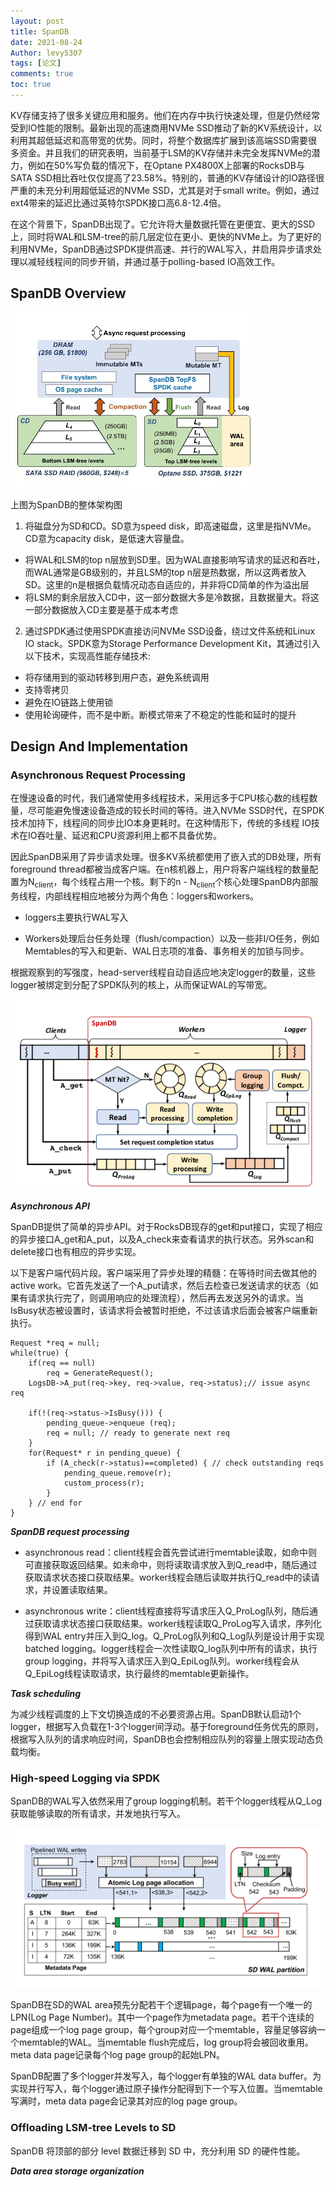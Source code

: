 ```yaml
---
layout: post
title: SpanDB
date: 2021-08-24
Author: levy5307
tags: [论文]
comments: true
toc: true
---
```


KV存储支持了很多关键应用和服务。他们在内存中执行快速处理，但是仍然经常受到IO性能的限制。最新出现的高速商用NVMe SSD推动了新的KV系统设计，以利用其超低延迟和高带宽的优势。同时，将整个数据库扩展到该高端SSD需要很多资金。并且我们的研究表明，当前基于LSM的KV存储并未完全发挥NVMe的潜力，例如在50%写负载的情况下，在Optane PX4800X上部署的RocksDB与SATA SSD相比吞吐仅仅提高了23.58%。特别的，普通的KV存储设计的IO路径很严重的未充分利用超低延迟的NVMe SSD，尤其是对于small write。例如，通过ext4带来的延迟比通过英特尔SPDK接口高6.8-12.4倍。

在这个背景下，SpanDB出现了。它允许将大量数据托管在更便宜、更大的SSD上，同时将WAL和LSM-tree的前几层定位在更小、更快的NVMe上。为了更好的利用NVMe，SpanDB通过SPDK提供高速、并行的WAL写入，并启用异步请求处理以减轻线程间的同步开销，并通过基于polling-based IO高效工作。

## SpanDB Overview

![](../images/spandb-overview.jpg)

上图为SpanDB的整体架构图

1. 将磁盘分为SD和CD。SD意为speed disk，即高速磁盘，这里是指NVMe。CD意为capacity disk，是低速大容量盘。
  - 将WAL和LSM的top n层放到SD里。因为WAL直接影响写请求的延迟和吞吐，而WAL通常是GB级别的，并且LSM的top n层是热数据，所以这两者放入SD。这里的n是根据负载情况动态自适应的，并非将CD简单的作为溢出层
  - 将LSM的剩余层放入CD中，这一部分数据大多是冷数据，且数据量大。将这一部分数据放入CD主要是基于成本考虑
2. 通过SPDK通过使用SPDK直接访问NVMe SSD设备，绕过文件系统和Linux IO stack。SPDK意为Storage Performance Development Kit，其通过引入以下技术，实现高性能存储技术:
  - 将存储用到的驱动转移到用户态，避免系统调用
  - 支持零拷贝
  - 避免在IO链路上使用锁
  - 使用轮询硬件，而不是中断。断模式带来了不稳定的性能和延时的提升

## Design And Implementation

### Asynchronous Request Processing

在慢速设备的时代，我们通常使用多线程技术，采用远多于CPU核心数的线程数量，尽可能避免慢速设备造成的较长时间的等待。进入NVMe SSD时代，在SPDK技术加持下，线程间的同步比IO本身更耗时。在这种情形下，传统的多线程 IO技术在IO吞吐量、延迟和CPU资源利用上都不具备优势。

因此SpanDB采用了异步请求处理。很多KV系统都使用了嵌入式的DB处理，所有foreground thread都被当成客户端。在n核机器上，用户将客户端线程的数量配置为N<sub>client</sub>，每个线程占用一个核。剩下的n - N<sub>client</sub>个核心处理SpanDB内部服务线程，内部线程相应地被分为两个角色：loggers和workers。 

- loggers主要执行WAL写入

- Workers处理后台任务处理（flush/compaction）以及一些非I/O任务，例如Memtables的写入和更新、WAL日志项的准备、事务相关的加锁与同步。

根据观察到的写强度，head-server线程自动自适应地决定logger的数量，这些logger被绑定到分配了SPDK队列的核上，从而保证WAL的写带宽。

![](../images/spandb-async-process.png)

***Asynchronous API*** 

SpanDB提供了简单的异步API。对于RocksDB现存的get和put接口，实现了相应的异步接口A_get和A_put，以及A_check来查看请求的执行状态。另外scan和delete接口也有相应的异步实现。

以下是客户端代码片段。客户端采用了异步处理的精髓：在等待时间去做其他的active work。它首先发送了一个A_put请求，然后去检查已发送请求的状态（如果有请求执行完了，则调用响应的处理流程），然后再去发送另外的请求。当IsBusy状态被设置时，该请求将会被暂时拒绝，不过该请求后面会被客户端重新执行。

```
Request *req = null;
while(true) {
    if(req == null)
        req = GenerateRequest();
    LogsDB->A_put(req->key, req->value, req->status);// issue async req

    if(!(req->status->IsBusy())) {
        pending_queue->enqueue (req);
        req = null; // ready to generate next req
    }
    for(Request* r in pending_queue) {
        if (A_check(r->status)==completed) { // check outstanding reqs
            pending_queue.remove(r);
            custom_process(r);
        }
    } // end for
}
```

***SpanDB request processing***

- asynchronous read：client线程会首先尝试进行memtable读取，如命中则可直接获取返回结果。如未命中，则将读取请求放入到Q_read中，随后通过获取请求状态接口获取结果。worker线程会随后读取并执行Q_read中的读请求，并设置读取结果。

- asynchronous write：client线程直接将写请求压入Q_ProLog队列，随后通过获取请求状态接口获取结果。worker线程读取Q_ProLog写入请求，序列化得到WAL entry并压入到Q_log。Q_ProLog队列和Q_Log队列是设计用于实现batched logging。logger线程会一次性读取Q_log队列中所有的请求，执行group logging，并将写入请求压入到Q_EpiLog队列。worker线程会从Q_EpiLog线程读取请求，执行最终的memtable更新操作。

***Task scheduling***

为减少线程调度的上下文切换造成的不必要资源占用。SpanDB默认启动1个logger，根据写入负载在1-3个logger间浮动。基于foreground任务优先的原则，根据写入队列的请求响应时间，SpanDB也会控制相应队列的容量上限实现动态负载均衡。

### High-speed Logging via SPDK

SpanDB的WAL写入依然采用了group logging机制。若干个logger线程从Q_Log获取能够读取的所有请求，并发地执行写入。

![](../images/spandb-log-vis-spdk.png)

SpanDB在SD的WAL area预先分配若干个逻辑page，每个page有一个唯一的LPN(Log Page Number)。其中一个page作为metadata page。若干个连续的page组成一个log page group，每个group对应一个memtable，容量足够容纳一个memtable的WAL。当memtable flush完成后，log group将会被回收重用。meta data page记录每个log page group的起始LPN。

SpanDB配置了多个logger并发写入，每个logger有单独的WAL data buffer。为实现并行写入，每个logger通过原子操作分配得到下一个写入位置。当memtable写满时，meta data page会记录其对应的log page group。

### Offloading LSM-tree Levels to SD

SpanDB 将顶部的部分 level 数据迁移到 SD 中，充分利用 SD 的硬件性能。

***Data area storage organization***

